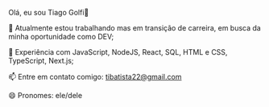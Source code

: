 Olá, eu sou Tiago Golfi👋

🔭 Atualmente estou trabalhando mas em transição de carreira,  em busca da minha oportunidade como DEV;

🌱 Experiência com JavaScript, NodeJS, React, SQL, HTML e CSS, TypeScript, Next.js;

📫 Entre em contato comigo: tibatista22@gmail.com

😄 Pronomes: ele/dele
